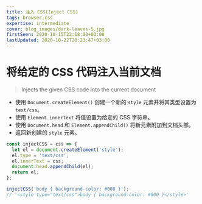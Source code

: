 ```yaml
---
title: 注入 CSS(Inject CSS)
tags: browser,css
expertise: intermediate
cover: blog_images/dark-leaves-5.jpg
firstSeen: 2020-10-15T22:18:00+03:00
lastUpdated: 2020-10-22T20:23:47+03:00
---
```


# 将给定的 CSS 代码注入当前文档
> Injects the given CSS code into the current document

- 使用 `Document.createElement()` 创建一个新的 `style` 元素并将其类型设置为 `text/css`。
- 使用 `Element.innerText` 将值设置为给定的 CSS 字符串。
- 使用 `Document.head` 和 `Element.appendChild()` 将新元素附加到文档头部。
- 返回新创建的 `style` 元素。

```js
const injectCSS = css => {
  let el = document.createElement('style');
  el.type = 'text/css';
  el.innerText = css;
  document.head.appendChild(el);
  return el;
};
```

```js
injectCSS('body { background-color: #000 }');
// '<style type="text/css">body { background-color: #000 }</style>'
```

